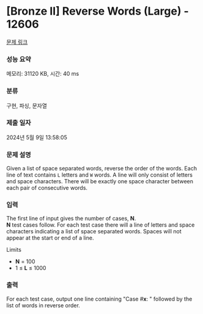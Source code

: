 # [Bronze II] Reverse Words (Large) - 12606 

[문제 링크](https://www.acmicpc.net/problem/12606) 

### 성능 요약

메모리: 31120 KB, 시간: 40 ms

### 분류

구현, 파싱, 문자열

### 제출 일자

2024년 5월 9일 13:58:05

### 문제 설명

<p>Given a list of space separated words, reverse the order of the words. Each line of text contains <code>L</code> letters and <code>W</code> words. A line will only consist of letters and space characters. There will be exactly one space character between each pair of consecutive words.</p>

### 입력 

 <p>The first line of input gives the number of cases, <strong>N</strong>.<br>
<strong>N</strong> test cases follow. For each test case there will a line of letters and space characters indicating a list of space separated words. Spaces will not appear at the start or end of a line.</p>

<p>Limits</p>

<ul>
	<li><strong>N</strong> = 100</li>
	<li>1 ≤ <strong>L</strong> ≤ 1000</li>
</ul>

### 출력 

 <p>For each test case, output one line containing "Case #<strong>x</strong>: " followed by the list of words in reverse order.</p>

